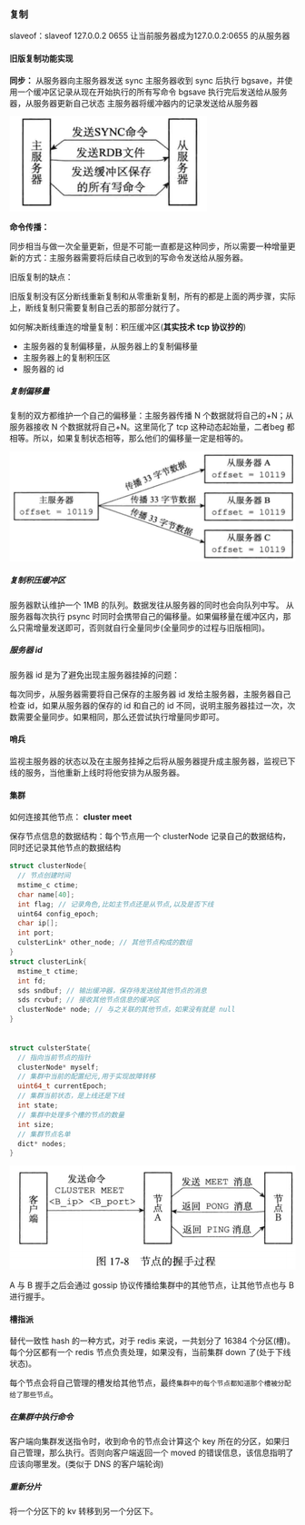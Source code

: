 ### 复制

slaveof：slaveof 127.0.0.2 0655 让当前服务器成为127.0.0.2:0655 的从服务器



#### 旧版复制功能实现

**同步：** 
从服务器向主服务器发送 sync
主服务器收到 sync 后执行 bgsave，并使用一个缓冲区记录从现在开始执行的所有写命令
bgsave 执行完后发送给从服务器，从服务器更新自己状态
主服务器将缓冲器内的记录发送给从服务器

<img src="pic/03.集群/image-20230318121913417.png" alt="image-20230318121913417" style="zoom:50%;" />

**命令传播：**

同步相当与做一次全量更新，但是不可能一直都是这种同步，所以需要一种增量更新的方式：主服务器需要将后续自己收到的写命令发送给从服务器。



旧版复制的缺点：

旧版复制没有区分断线重新复制和从零重新复制，所有的都是上面的两步骤，实际上，断线复制只需要复制自己丢的那部分就行了。



如何解决断线重连的增量复制：积压缓冲区(**其实技术 tcp 协议抄的**)

- 主服务器的复制偏移量，从服务器上的复制偏移量
- 主服务器上的复制积压区
- 服务器的 id



##### 复制偏移量

复制的双方都维护一个自己的偏移量：主服务器传播 N 个数据就将自己的+N；从服务器接收 N 个数据就将自己+N。这里简化了 tcp 这种动态起始量，二者beg 都相等。所以，如果复制状态相等，那么他们的偏移量一定是相等的。

<img src="pic/03.集群/image-20230318124903737.png" alt="image-20230318124903737" style="zoom:50%;" />

##### 复制积压缓冲区

服务器默认维护一个 1MB 的队列。数据发往从服务器的同时也会向队列中写。
从服务器每次执行 psync 时同时会携带自己的偏移量。如果偏移量在缓冲区内，那么只需增量发送即可，否则就自行全量同步(全量同步的过程与旧版相同)。

##### 服务器 id

服务器 id 是为了避免出现主服务器挂掉的问题：

每次同步，从服务器需要将自己保存的主服务器 id 发给主服务器，主服务器自己检查 id，如果从服务器的保存的 id 和自己的 id 不同，说明主服务器挂过一次，次数需要全量同步。如果相同，那么还尝试执行增量同步即可。











#### 哨兵

监视主服务器的状态以及在主服务挂掉之后将从服务器提升成主服务器，监视已下线的服务，当他重新上线时将他安排为从服务器。





#### 集群

如何连接其他节点： **cluster meet <ip> <port>**

保存节点信息的数据结构：每个节点用一个 clusterNode 记录自己的数据结构，同时还记录其他节点的数据结构

```c
struct clusterNode{
  // 节点创建时间
  mstime_c ctime;
  char name[40];
  int flag; // 记录角色,比如主节点还是从节点,以及是否下线
  uint64 config_epoch;
  char ip[];
  int port;
  culsterLink* other_node; // 其他节点构成的数组
}
struct clusterLink{
  mstime_t ctime;
  int fd;
  sds sndbuf; // 输出缓冲器，保存待发送给其他节点的消息
  sds rcvbuf; // 接收其他节点信息的缓冲区
  clusterNode* node; // 与之关联的其他节点，如果没有就是 null
}


struct culsterState{
  // 指向当前节点的指针
  clusterNode* myself;
  // 集群中当前的配置纪元,用于实现故障转移
  uint64_t currentEpoch;
  // 集群当前状态，是上线还是下线
  int state;
  // 集群中处理多个槽的节点的数量
  int size;
  // 集群节点名单
  dict* nodes;
}
```



![image-20230318135134755](pic/03.集群/image-20230318135134755.png)

A 与 B 握手之后会通过 gossip 协议传播给集群中的其他节点，让其他节点也与 B 进行握手。



#### 槽指派

替代一致性 hash 的一种方式，对于 redis 来说，一共划分了 16384 个分区(槽)。每个分区都有一个 redis 节点负责处理，如果没有，当前集群 down 了(处于下线状态)。

每个节点会将自己管理的槽发给其他节点，最终`集群中的每个节点都知道那个槽被分配给了那些节点`。



##### 在集群中执行命令

客户端向集群发送指令时，收到命令的节点会计算这个 key 所在的分区，如果归自己管理，那么执行。否则向客户端返回一个 moved 的错误信息，该信息指明了应该向哪里发。(类似于 DNS 的客户端轮询)

##### 重新分片

将一个分区下的 kv 转移到另一个分区下。







































